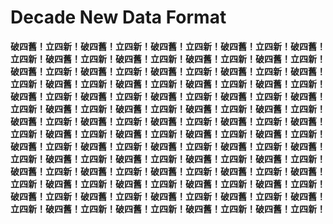 # **Decade New Data Format**

**破四舊！立四新！破四舊！立四新！破四舊！立四新！破四舊！立四新！破四舊！立四新！破四舊！立四新！破四舊！立四新！破四舊！立四新！破四舊！立四新！破四舊！立四新！破四舊！立四新！破四舊！立四新！破四舊！立四新！破四舊！立四新！破四舊！立四新！破四舊！立四新！破四舊！立四新！破四舊！立四新！破四舊！立四新！破四舊！立四新！破四舊！立四新！破四舊！立四新！破四舊！立四新！破四舊！立四新！破四舊！立四新！破四舊！立四新！破四舊！立四新！破四舊！立四新！破四舊！立四新！破四舊！立四新！破四舊！立四新！破四舊！立四新！破四舊！立四新！破四舊！立四新！破四舊！立四新！破四舊！立四新！破四舊！立四新！破四舊！立四新！破四舊！立四新！破四舊！立四新！破四舊！立四新！破四舊！立四新！破四舊！立四新！破四舊！立四新！破四舊！立四新！破四舊！立四新！破四舊！立四新！破四舊！立四新！破四舊！立四新！破四舊！立四新！破四舊！立四新！破四舊！立四新！破四舊！立四新！破四舊！立四新！破四舊！立四新！破四舊！立四新！破四舊！立四新！破四舊！立四新！破四舊！立四新！破四舊！立四新！破四舊！立四新！破四舊！立四新！破四舊！立四新！**

